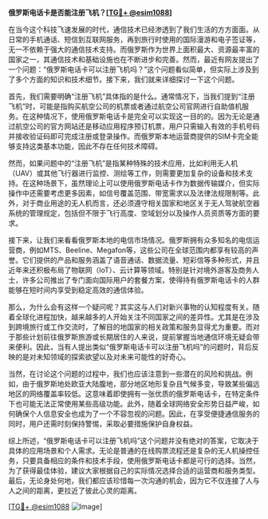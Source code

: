 **俄罗斯电话卡是否能注册飞机？[[TG💪+ @esim1088](https://t.me/s/esim1088)]**

在当今这个科技飞速发展的时代，通信技术已经渗透到了我们生活的方方面面。从日常的手机通话、短信到互联网服务，再到旅行时使用的国际漫游和电子签证等，无一不依赖于强大的通信技术支持。而俄罗斯作为世界上面积最大、资源最丰富的国家之一，其通信技术和基础设施也在不断进步和完善。然而，最近有网友提出了一个问题：“俄罗斯电话卡可以注册飞机吗？”这个问题看似简单，但实际上涉及到了多个方面的知识和技术细节。接下来，我们就来详细探讨一下这个问题。

首先，我们需要明确“注册飞机”具体指的是什么。通常情况下，当我们提到“注册飞机”时，可能是指购买航空公司的机票或者通过航空公司官网进行自助值机服务。在这种情况下，使用俄罗斯电话卡是完全可以实现这一目的的。因为无论是通过航空公司的官方网站还是移动应用程序预订机票，用户只需输入有效的手机号码并接收验证码即可完成注册或登录操作。而俄罗斯本地运营商提供的SIM卡完全能够支持这类基本功能，因此不存在任何技术障碍。

然而，如果问题中的“注册飞机”是指某种特殊的技术应用，比如利用无人机（UAV）或其他飞行器进行监控、测绘等工作，则需要更加复杂的设备和技术支持。在这种场景下，虽然理论上可以使用俄罗斯电话卡作为数据传输媒介，但实际操作中还需要考虑更多因素，如信号覆盖范围、带宽需求以及法律法规限制等。此外，对于商业用途的无人机而言，还必须遵守相关国家和地区关于无人驾驶航空器系统的管理规定，包括但不限于飞行高度、空域划分以及操作人员资质等方面的要求。

接下来，让我们来看看俄罗斯本地的电信市场情况。俄罗斯拥有众多知名的电信运营商，例如MTS、Beeline、Megafon等，这些公司在全球范围内都享有较高的声誉。它们提供的产品和服务涵盖了语音通话、数据流量、短彩信等多种形式，并且近年来还积极布局了物联网（IoT）、云计算等领域。特别是针对境外游客及商务人士，许多公司推出了专门面向国际用户的套餐方案，使得持有俄罗斯电话卡的人群能够在短时间内享受到稳定高效的通信体验。

那么，为什么会有这样一个疑问呢？其实这与人们对新兴事物的认知程度有关。随着全球化进程加快，越来越多的人开始关注不同国家之间的差异性。尤其是在涉及到跨境旅行或工作交流时，了解目的地国家的相关政策和服务显得尤为重要。而对于那些计划前往俄罗斯旅游或长期居住的人来说，提前掌握当地通信环境无疑会带来便利。因此，当有人提出类似“俄罗斯电话卡可以注册飞机吗”的问题时，背后反映的是对未知领域的探索欲望以及对未来可能性的好奇心。

当然，在讨论这个问题的过程中，我们也应该注意到一些潜在的风险和挑战。例如，由于俄罗斯地处欧亚大陆腹地，部分地区地形复杂且气候多变，导致某些偏远地区的网络覆盖率较低。这意味着即使拥有一张优质的俄罗斯电话卡，在特定条件下也可能无法正常使用某些高级功能。此外，随着全球网络安全形势日益严峻，如何确保个人信息安全也成为了一个不容忽视的问题。因此，在享受便捷通信服务的同时，用户还需时刻保持警惕，采取必要措施保护自身权益。

综上所述，“俄罗斯电话卡可以注册飞机吗”这个问题并没有绝对的答案，它取决于具体的应用场景和个人需求。无论是普通的在线购票流程还是复杂的无人机操控任务，只要具备相应的条件和技术手段，使用俄罗斯电话卡都是可行的选择。当然，为了获得最佳体验，建议大家根据自己的实际情况选择合适的运营商和服务类型。最后，无论身处何地，我们都应该珍惜每一次沟通的机会，因为它不仅连接了人与人之间的距离，更拉近了彼此心灵的距离。

[[TG💪+ @esim1088](https://t.me/s/esim1088) ![Image](https://i.postimg.cc/4NQfJmqS/Snipaste-2025-05-13-00-14-12.png)]